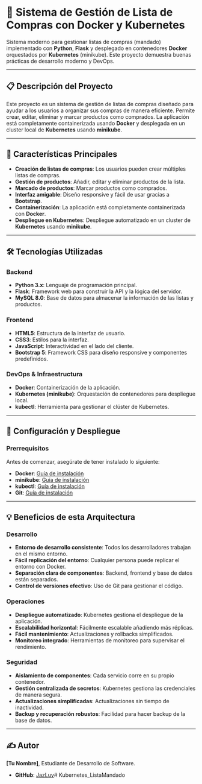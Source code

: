 # 🛒 Sistema de Gestión de Lista de Compras con Docker y Kubernetes

Sistema moderno para gestionar listas de compras (mandado) implementado con **Python**, **Flask** y desplegado en contenedores **Docker** orquestados por **Kubernetes** (minikube). Este proyecto demuestra buenas prácticas de desarrollo moderno y DevOps.

---

## 📋 Descripción del Proyecto

Este proyecto es un sistema de gestión de listas de compras diseñado para ayudar a los usuarios a organizar sus compras de manera eficiente. Permite crear, editar, eliminar y marcar productos como comprados. La aplicación está completamente containerizada usando **Docker** y desplegada en un cluster local de **Kubernetes** usando **minikube**.

---

## 🚀 Características Principales

- **Creación de listas de compras**: Los usuarios pueden crear múltiples listas de compras.
- **Gestión de productos**: Añadir, editar y eliminar productos de la lista.
- **Marcado de productos**: Marcar productos como comprados.
- **Interfaz amigable**: Diseño responsive y fácil de usar gracias a **Bootstrap**.
- **Containerización**: La aplicación está completamente containerizada con **Docker**.
- **Despliegue en Kubernetes**: Despliegue automatizado en un cluster de **Kubernetes** usando **minikube**.

---

## 🛠️ Tecnologías Utilizadas

### Backend
- **Python 3.x**: Lenguaje de programación principal.
- **Flask**: Framework web para construir la API y la lógica del servidor.
- **MySQL 8.0**: Base de datos para almacenar la información de las listas y productos.

### Frontend
- **HTML5**: Estructura de la interfaz de usuario.
- **CSS3**: Estilos para la interfaz.
- **JavaScript**: Interactividad en el lado del cliente.
- **Bootstrap 5**: Framework CSS para diseño responsive y componentes predefinidos.

### DevOps & Infraestructura
- **Docker**: Containerización de la aplicación.
- **Kubernetes (minikube)**: Orquestación de contenedores para despliegue local.
- **kubectl**: Herramienta para gestionar el clúster de Kubernetes.

---

## 🔧 Configuración y Despliegue

### Prerrequisitos
Antes de comenzar, asegúrate de tener instalado lo siguiente:
- **Docker**: [Guía de instalación](https://docs.docker.com/get-docker/)
- **minikube**: [Guía de instalación](https://minikube.sigs.k8s.io/docs/start/)
- **kubectl**: [Guía de instalación](https://kubernetes.io/docs/tasks/tools/)
- **Git**: [Guía de instalación](https://git-scm.com/downloads)

---

## 💡 Beneficios de esta Arquitectura

### Desarrollo
- **Entorno de desarrollo consistente**: Todos los desarrolladores trabajan en el mismo entorno.
- **Fácil replicación del entorno**: Cualquier persona puede replicar el entorno con Docker.
- **Separación clara de componentes**: Backend, frontend y base de datos están separados.
- **Control de versiones efectivo**: Uso de Git para gestionar el código.

### Operaciones
- **Despliegue automatizado**: Kubernetes gestiona el despliegue de la aplicación.
- **Escalabilidad horizontal**: Fácilmente escalable añadiendo más réplicas.
- **Fácil mantenimiento**: Actualizaciones y rollbacks simplificados.
- **Monitoreo integrado**: Herramientas de monitoreo para supervisar el rendimiento.

### Seguridad
- **Aislamiento de componentes**: Cada servicio corre en su propio contenedor.
- **Gestión centralizada de secretos**: Kubernetes gestiona las credenciales de manera segura.
- **Actualizaciones simplificadas**: Actualizaciones sin tiempo de inactividad.
- **Backup y recuperación robustos**: Facilidad para hacer backup de la base de datos.

---

## ✍️ Autor

**[Tu Nombre]**, Estudiante de Desarrollo de Software.

- **GitHub**: [JazLuv](https://github.com/JazLuv)#   K u b e r n e t e s _ L i s t a M a n d a d o  
 